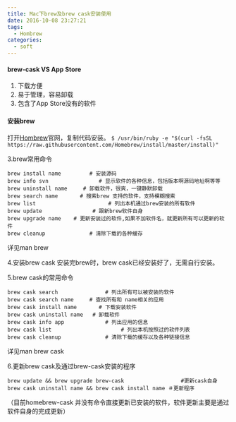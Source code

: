 ```yaml
---
title: Mac下brew及brew cask安装使用
date: 2016-10-08 23:27:21
tags:
  - Hombrew
categories:
  - soft
---
```

#### brew-cask VS App Store
1. 下载方便
2. 易于管理，容易卸载
3. 包含了App Store没有的软件

#### 安装brew
打开[Hombrew](http://brew.sh/)官网，复制代码安装。
`
$ /usr/bin/ruby -e "$(curl -fsSL https://raw.githubusercontent.com/Homebrew/install/master/install)"
`

3.brew常用命令
```
brew install name         # 安装源码
brew info svn                # 显示软件的各种信息，包括版本啊源码地址啊等等
brew uninstall name     # 卸载软件，很爽，一键静默卸载
brew search name       # 搜索brew 支持的软件，支持模糊搜索
brew list                       # 列出本机通过brew安装的所有软件
brew update                # 跟新brew软件自身
brew upgrade name    # 更新安装过的软件,如果不加软件名，就更新所有可以更新的软件
brew cleanup              # 清除下载的各种缓存
```
详见man brew

4.安装brew cask
安装完brew时，brew cask已经安装好了，无需自行安装。

5.brew cask的常用命令
```
brew cask search               # 列出所有可以被安装的软件
brew cask search name     # 查找所有和 name相关的应用
brew cask install name       # 下载安装软件
brew cask uninstall name   # 卸载软件
brew cask info app             # 列出应用的信息
brew cask list                      # 列出本机按照过的软件列表
brew cask cleanup              # 清除下载的缓存以及各种链接信息
```
详见man brew cask

6.更新brew cask及通过brew-cask安装的程序
```
brew update && brew upgrade brew-cask                  #更新cask自身
brew cask uninstall name && brew cask install name ＃更新程序
```
（目前homebrew-cask 并没有命令直接更新已安装的软件，软件更新主要是通过软件自身的完成更新）
